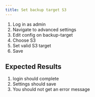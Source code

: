 ```yaml
---
title: Set backup target S3	
---
```

1. Log in as admin
1. Navigate to advanced settings
1. Edit config on backup-target
1. Choose S3
1. Set valid S3 target
1. Save

## Expected Results
1. login should complete
1. Settings should save
1. You should not get an error message